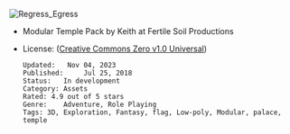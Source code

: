 ![Regress_Egress](Assets/Thumbnail/Regress_Egress_Thumb.png)

- Modular Temple Pack by Keith at Fertile Soil Productions
- License:	([Creative Commons Zero v1.0 Universal](https://creativecommons.org/publicdomain/zero/1.0/deed.en))

      Updated:	 Nov 04, 2023
      Published:	 Jul 25, 2018
      Status:	In development
      Category:	Assets
      Rated: 4.9 out of 5 stars
      Genre:	Adventure, Role Playing
      Tags:	3D, Exploration, Fantasy, flag, Low-poly, Modular, palace, temple
